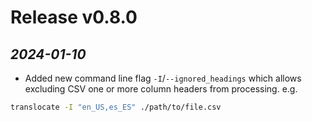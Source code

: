 # Release v0.8.0

## *2024-01-10*
- Added new command line flag `-I`/`--ignored_headings` which allows excluding CSV one or more column headers from processing. e.g.

```sh
translocate -I "en_US,es_ES" ./path/to/file.csv
```
